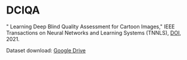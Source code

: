 # DCIQA


" Learning Deep Blind Quality Assessment for Cartoon Images," IEEE Transactions on Neural Networks and Learning Systems (TNNLS), [DOI](https://doi.org/10.1109/TNNLS.2021.3127720), 2021.


Dataset download: [Google Drive](https://drive.google.com/file/d/1CTWb-_CB4J6HlG3YR7ymIfKIT70NNFVs/view?usp=sharing)
